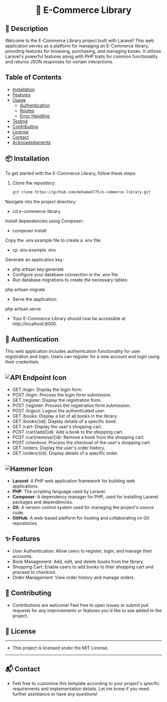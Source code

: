 <div align="center">
  <h1>🚀 E-Commerce Library </h1>
</div>

## 📄 Description

Welcome to the E-Commerce Library project built with Laravel! This web application serves as a platform for managing an E-Commerce library, providing features for browsing, purchasing, and managing books. It utilizes Laravel's powerful features along with PHP traits for common functionality and returns JSON responses for certain interactions.

## Table of Contents
- [Installation](#installation)
- [Features](#features)
- [Usage](#usage)
  - [Authentication](#authentication)
  - [Routes](#routes)
  - [Error Handling](#error-handling)
- [Testing](#testing)
- [Contributing](#contributing)
- [License](#license)
- [Contact](#contact)
- [Acknowledgments](#acknowledgments)

  
## 📦 Installation

To get started with the E-Commerce Library, follow these steps:

1. Clone the repository:
   ```bash
   git clone https://github.com/mohamed775/e-commerce-library.git
Navigate into the project directory:
 - cd e-commerce-library
   
Install dependencies using Composer:

 - composer install

Copy the .env.example file to create a .env file:

- cp .env.example .env

Generate an application key:
 - php artisan key:generate
 - Configure your database connection in the .env file.
 - Run database migrations to create the necessary tables:

php artisan migrate
 - Serve the application:

php artisan serve
 - Your E-Commerce Library should now be accessible at http://localhost:8000.

## 🚀 Authentication

This web application includes authentication functionality for user registration and login. Users can register for a new account and login using their credentials.



## ![API Endpoint Icon](https://img.icons8.com/plasticine/100/000000/api-settings.png)


- GET /login: Display the login form.
- POST /login: Process the login form submission.
- GET /register: Display the registration form.
- POST /register: Process the registration form submission.
- POST /logout: Logout the authenticated user.
- GET /books: Display a list of all books in the library.
- GET /books/{id}: Display details of a specific book.
- GET /cart: Display the user's shopping cart.
- POST /cart/add/{id}: Add a book to the shopping cart.
- POST /cart/remove/{id}: Remove a book from the shopping cart.
- POST /checkout: Process the checkout of the user's shopping cart.
- GET /orders: Display the user's order history.
- GET /orders/{id}: Display details of a specific order.


## ![Hammer Icon](https://img.icons8.com/color/48/000000/hammer.png)

- **Laravel**: A PHP web application framework for building web applications.
- **PHP**: The scripting language used by Laravel.
- **Composer**: A dependency manager for PHP, used for installing Laravel packages and dependencies.
- **Git**: A version control system used for managing the project's source code.
- **GitHub**: A web-based platform for hosting and collaborating on Git repositories.

## ✨ Features

- User Authentication: Allow users to register, login, and manage their accounts.
- Book Management: Add, edit, and delete books from the library.
- Shopping Cart: Enable users to add books to their shopping cart and proceed to checkout.
- Order Management: View order history and manage orders.

## 🤝 Contributing

- Contributions are welcome! Feel free to open issues or submit pull requests for any improvements or features you'd like to see added to the project.

## 📝 License
---------------------------------------------------------
- This project is licensed under the MIT License.
---------------------------------------------------------

## 📬 Contact

- Feel free to customize this template according to your project's specific requirements and implementation details. Let me know if you need further assistance or have any questions!

